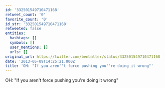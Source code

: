 ```yaml
---
id: '332501549710471168'
retweet_count: '0'
favorite_count: '0'
id_str: '332501549710471168'
retweeted: false
entities:
  hashtags: []
  symbols: []
  user_mentions: []
  urls: []
original_url: https://twitter.com/benbalter/status/332501549710471168
date: '2013-05-09T14:25:21.000Z'
title: 'OH: "If you aren''t force pushing you''re doing it wrong"'
---
```


OH: "If you aren't force pushing you're doing it wrong"